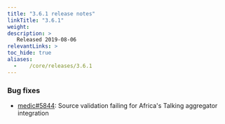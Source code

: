 ```yaml
---
title: "3.6.1 release notes"
linkTitle: "3.6.1"
weight:
description: >
   Released 2019-08-06
relevantLinks: >
toc_hide: true
aliases:
  -    /core/releases/3.6.1
---
```


### Bug fixes

- [medic#5844](https://github.com/medic/cht-core/issues/5844): Source validation failing for Africa's Talking aggregator integration
